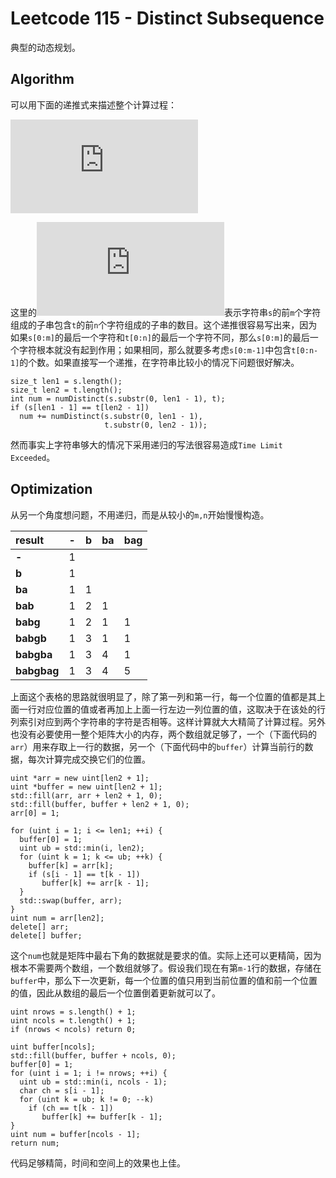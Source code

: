 # Leetcode 115 - Distinct Subsequence
典型的动态规划。

## Algorithm
可以用下面的递推式来描述整个计算过程：

![equation](https://latex.codecogs.com/gif.latex?f_%7Bs%2Ct%7D%28m%2Cn%29%3Df_%7Bs%2Ct%7D%28m-1%2Cn%29&plus;%5Cleft%5C%7B%20%5Cbegin%7Baligned%7D%20%26f_%7Bs%2Ct%7D%28m-1%2Cn-1%29%5C%5C%20%260%20%5Cend%7Baligned%7D%20%5Cbegin%7Baligned%7D%20%26%2C%5Ctext%7Bif%20%7Ds%5Bm%5D%3Dt%5Bn%5D%5C%5C%20%26%2C%5Ctext%7Belsewhere%7D%20%5Cend%7Baligned%7D%20%5Cright.)

这里的![equation](https://latex.codecogs.com/gif.latex?f_%7Bs%2Ct%7D%28m%2Cn%29)表示字符串`s`的前`m`个字符组成的子串包含`t`的前`n`个字符组成的子串的数目。这个递推很容易写出来，因为如果`s[0:m]`的最后一个字符和`t[0:n]`的最后一个字符不同，那么`s[0:m]`的最后一个字符根本就没有起到作用；如果相同，那么就要多考虑`s[0:m-1]`中包含`t[0:n-1]`的个数。如果直接写一个递推，在字符串比较小的情况下问题很好解决。
```
size_t len1 = s.length();
size_t len2 = t.length();
int num = numDistinct(s.substr(0, len1 - 1), t);
if (s[len1 - 1] == t[len2 - 1])
  num += numDistinct(s.substr(0, len1 - 1),
                     t.substr(0, len2 - 1));
```
然而事实上字符串够大的情况下采用递归的写法很容易造成`Time Limit Exceeded`。

## Optimization
从另一个角度想问题，不用递归，而是从较小的`m,n`开始慢慢构造。

|result|-|b|ba|bag|
| :--- | :---: | --- | --- | --- |
|**-**|1||||
|**b**|1||||
|**ba**|1|1|||
|**bab**|1|2|1||
|**babg**|1|2|1|1|
|**babgb**|1|3|1|1|
|**babgba**|1|3|4|1|
|**babgbag**|1|3|4|5|

上面这个表格的思路就很明显了，除了第一列和第一行，每一个位置的值都是其上面一行对应位置的值或者再加上上面一行左边一列位置的值，这取决于在该处的行列索引对应到两个字符串的字符是否相等。这样计算就大大精简了计算过程。另外也没有必要使用一整个矩阵大小的内存，两个数组就足够了，一个（下面代码的`arr`）用来存取上一行的数据，另一个（下面代码中的`buffer`）计算当前行的数据，每次计算完成交换它们的位置。
```
uint *arr = new uint[len2 + 1];
uint *buffer = new uint[len2 + 1];
std::fill(arr, arr + len2 + 1, 0);
std::fill(buffer, buffer + len2 + 1, 0);
arr[0] = 1;

for (uint i = 1; i <= len1; ++i) {
  buffer[0] = 1;
  uint ub = std::min(i, len2);
  for (uint k = 1; k <= ub; ++k) {
    buffer[k] = arr[k];
    if (s[i - 1] == t[k - 1])
       buffer[k] += arr[k - 1];
  }
  std::swap(buffer, arr);
}
uint num = arr[len2];
delete[] arr;
delete[] buffer;
```
这个`num`也就是矩阵中最右下角的数据就是要求的值。实际上还可以更精简，因为根本不需要两个数组，一个数组就够了。假设我们现在有第`m-1`行的数据，存储在`buffer`中，那么下一次更新，每一个位置的值只用到当前位置的值和前一个位置的值，因此从数组的最后一个位置倒着更新就可以了。
```
uint nrows = s.length() + 1;
uint ncols = t.length() + 1;
if (nrows < ncols) return 0;

uint buffer[ncols];
std::fill(buffer, buffer + ncols, 0);
buffer[0] = 1;
for (uint i = 1; i != nrows; ++i) {
  uint ub = std::min(i, ncols - 1);
  char ch = s[i - 1];
  for (uint k = ub; k != 0; --k)
    if (ch == t[k - 1])
       buffer[k] += buffer[k - 1];
}
uint num = buffer[ncols - 1];
return num;
```
代码足够精简，时间和空间上的效果也上佳。
